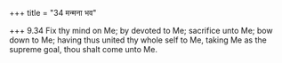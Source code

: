 +++
title = "34 मन्मना भव"

+++
9.34 Fix thy mind on Me; by devoted to Me; sacrifice unto Me; bow down
to Me; having thus united thy whole self to Me, taking Me as the supreme
goal, thou shalt come unto Me.
